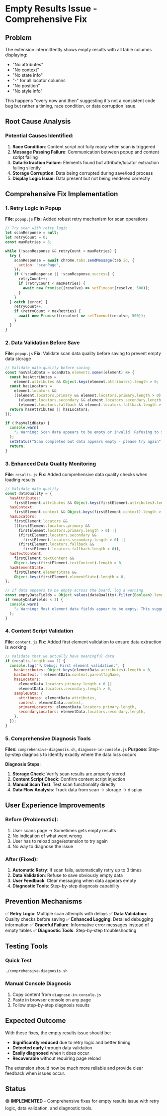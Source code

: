 # Empty Results Issue - Comprehensive Fix

## Problem

The extension intermittently shows empty results with all table columns displaying:

- "No attributes"
- "No context"
- "No state info"
- "-" for all locator columns
- "No position"
- "No style info"

This happens "every now and then" suggesting it's not a consistent code bug but rather a timing, race condition, or data corruption issue.

## Root Cause Analysis

### Potential Causes Identified:

1. **Race Condition**: Content script not fully ready when scan is triggered
2. **Message Passing Failure**: Communication between popup and content script failing
3. **Data Extraction Failure**: Elements found but attribute/locator extraction failing silently
4. **Storage Corruption**: Data being corrupted during save/load process
5. **Display Logic Issue**: Data present but not being rendered correctly

## Comprehensive Fix Implementation

### 1. Retry Logic in Popup

**File**: `popup.js`
**Fix**: Added robust retry mechanism for scan operations

```javascript
// Try scan with retry logic
let scanResponse = null;
let retryCount = 0;
const maxRetries = 3;

while (!scanResponse && retryCount < maxRetries) {
  try {
    scanResponse = await chrome.tabs.sendMessage(tab.id, {
      action: "scanPage",
    });
    if (!scanResponse || !scanResponse.success) {
      retryCount++;
      if (retryCount < maxRetries) {
        await new Promise((resolve) => setTimeout(resolve, 500));
      }
    }
  } catch (error) {
    retryCount++;
    if (retryCount < maxRetries) {
      await new Promise((resolve) => setTimeout(resolve, 500));
    }
  }
}
```

### 2. Data Validation Before Save

**File**: `popup.js`
**Fix**: Validate scan data quality before saving to prevent empty data storage

```javascript
// Validate data quality before saving
const hasValidData = scanData.elements.some((element) => {
  const hasAttributes =
    element.attributes && Object.keys(element.attributes).length > 0;
  const hasLocators =
    element.locators &&
    ((element.locators.primary && element.locators.primary.length > 0) ||
      (element.locators.secondary && element.locators.secondary.length > 0) ||
      (element.locators.fallback && element.locators.fallback.length > 0));
  return hasAttributes || hasLocators;
});

if (!hasValidData) {
  console.warn(
    "⚠️ Warning: Scan data appears to be empty or invalid. Refusing to save."
  );
  setStatus("Scan completed but data appears empty - please try again");
  return;
}
```

### 3. Enhanced Data Quality Monitoring

**File**: `results.js`
**Fix**: Added comprehensive data quality checks when loading results

```javascript
// Validate data quality
const dataQuality = {
  hasAttributes:
    firstElement.attributes && Object.keys(firstElement.attributes).length > 0,
  hasContext:
    firstElement.context && Object.keys(firstElement.context).length > 0,
  hasLocators:
    firstElement.locators &&
    ((firstElement.locators.primary &&
      firstElement.locators.primary.length > 0) ||
      (firstElement.locators.secondary &&
        firstElement.locators.secondary.length > 0) ||
      (firstElement.locators.fallback &&
        firstElement.locators.fallback.length > 0)),
  hasTextContent:
    firstElement.textContent &&
    Object.keys(firstElement.textContent).length > 0,
  hasElementState:
    firstElement.elementState &&
    Object.keys(firstElement.elementState).length > 0,
};

// If data appears to be empty across the board, log a warning
const emptyDataFields = Object.values(dataQuality).filter(Boolean).length;
if (emptyDataFields < 3) {
  console.warn(
    "⚠️ Warning: Most element data fields appear to be empty. This suggests a data extraction issue."
  );
}
```

### 4. Content Script Validation

**File**: `content.js`
**Fix**: Added first element validation to ensure data extraction is working

```javascript
// Validate that we actually have meaningful data
if (results.length === 1) {
  console.log("🔍 Debug: First element validation:", {
    hasAttributes: Object.keys(elementData.attributes).length > 0,
    hasContext: !!elementData.context.parentTagName,
    hasLocators:
      elementData.locators.primary.length > 0 ||
      elementData.locators.secondary.length > 0,
    sampleData: {
      attributes: elementData.attributes,
      context: elementData.context,
      primaryLocators: elementData.locators.primary.length,
      secondaryLocators: elementData.locators.secondary.length,
    },
  });
}
```

### 5. Comprehensive Diagnosis Tools

**Files**: `comprehensive-diagnosis.sh`, `diagnose-in-console.js`
**Purpose**: Step-by-step diagnosis to identify exactly where the data loss occurs

**Diagnosis Steps**:

1. **Storage Check**: Verify scan results are properly stored
2. **Content Script Check**: Confirm content script injection
3. **Manual Scan Test**: Test scan functionality directly
4. **Data Flow Analysis**: Track data from scan → storage → display

## User Experience Improvements

### Before (Problematic):

1. User scans page → Sometimes gets empty results
2. No indication of what went wrong
3. User has to reload page/extension to try again
4. No way to diagnose the issue

### After (Fixed):

1. **Automatic Retry**: If scan fails, automatically retry up to 3 times
2. **Data Validation**: Refuse to save obviously empty data
3. **User Feedback**: Clear messaging when data appears empty
4. **Diagnostic Tools**: Step-by-step diagnosis capability

## Prevention Mechanisms

✅ **Retry Logic**: Multiple scan attempts with delays
✅ **Data Validation**: Quality checks before saving
✅ **Enhanced Logging**: Detailed debugging information
✅ **Graceful Failure**: Informative error messages instead of empty tables
✅ **Diagnostic Tools**: Step-by-step troubleshooting

## Testing Tools

### Quick Test

```bash
./comprehensive-diagnosis.sh
```

### Manual Console Diagnosis

1. Copy content from `diagnose-in-console.js`
2. Paste in browser console on any page
3. Follow step-by-step diagnosis results

## Expected Outcome

With these fixes, the empty results issue should be:

- **Significantly reduced** due to retry logic and better timing
- **Detected early** through data validation
- **Easily diagnosed** when it does occur
- **Recoverable** without requiring page reload

The extension should now be much more reliable and provide clear feedback when issues occur.

## Status

🟢 **IMPLEMENTED** - Comprehensive fixes for empty results issue with retry logic, data validation, and diagnostic tools.
